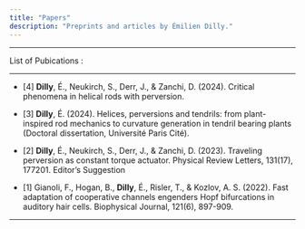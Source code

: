 ```yaml
---
title: "Papers"
description: "Preprints and articles by Émilien Dilly."
---
```









<!-- PUBS-GRID -->

---


List of Pubications :

---

- [4] **Dilly**, É., Neukirch, S., Derr, J., & Zanchi, D. (2024). Critical phenomena in helical rods with perversion.


- [3] **Dilly**, É. (2024). Helices, perversions and tendrils: from plant-inspired rod mechanics to curvature generation in tendril bearing plants (Doctoral dissertation, Université Paris Cité).


- [2] **Dilly**, É., Neukirch, S., Derr, J., & Zanchi, D. (2023). Traveling perversion as constant torque actuator. Physical Review Letters, 131(17), 177201. Editor’s Suggestion

- [1] Gianoli, F., Hogan, B., **Dilly**, É., Risler, T., & Kozlov, A. S. (2022). Fast adaptation of cooperative channels engenders Hopf bifurcations in auditory hair cells. Biophysical Journal, 121(6), 897-909.

---
